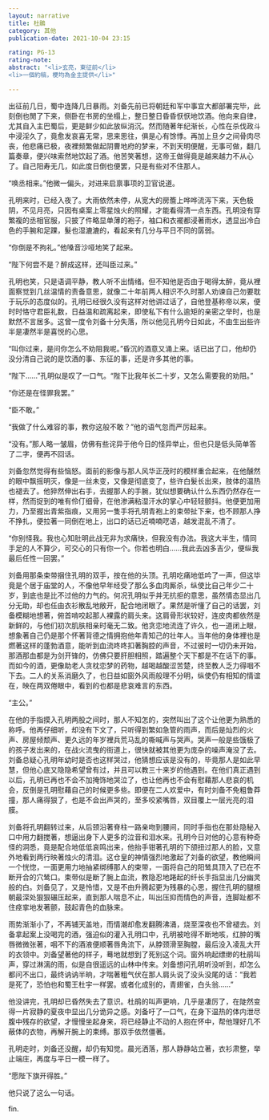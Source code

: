```yaml
---
layout: narrative
title: 杜鵑
category: 其他
publication-date: 2021-10-04 23:15

rating: PG-13
rating-note:
abstract: "<li>玄亮，東征前</li>
<li>一個約稿，梗均為金主提供</li>"

---
```


出征前几日，蜀中连降几日暴雨。刘备先前已将朝廷和军中事宜大都部署完毕，此刻倒也閒了下来，侧卧在书房的坐榻上，整日整日昏昏恹恹地饮酒。他向来自律，尤其自入主巴蜀后，更是鲜少如此放纵消沉。然而随著年纪渐长，心性在杀伐政斗中浸淫久了，竟愈发哀喜无常，思来思往，俱是心有馀悸。再加上旦夕之间骨肉尽丧，他悲痛已极，夜裡频繁做起阴曹地府的梦来，不到天明便醒，无事可做，翻几篇奏章，便兴味索然地饮起了酒。他苦笑著想，这帝王做得竟是越来越力不从心了。自己阳寿无几，如此度日倒也便罢，只是有些对不住那人。

“唤丞相来。”他微一偏头，对进来启禀事项的卫官说道。

孔明来时，已经入夜了。大雨依然未停，从宽大的房簷上哗哗流泻下来，天色极阴，不见月亮，只因有桌案上零星烛火的照耀，才能看得清一点东西。孔明没有穿繁複的丞相官服，只披了件略显单薄的袍子，袖口和衣襬都浸著雨水，透显出冷白色的手腕和足踝，髮也湿漉漉的，看起来有几分与平日不同的孱弱。

“你倒是不拘礼。”他嗓音沙哑地笑了起来。

“陛下何尝不是？醉成这样，还叫臣过来。”

孔明也笑，只是语调平静，教人听不出情绪。但不知他是否由于喝得太醉，竟从裡面察觉到几丝温情的责备意思，就像二十年前两人相识不久时那人劝谏自己勿要耽于玩乐的态度似的。孔明已经很久没有这样对他讲过话了，自他登基称帝以来，便时时恪守君臣礼数，日益温和疏离起来，即使私下有什么逾矩的亲密之举时，也是默然不言居多。这曾一度令刘备十分失落，所以他见孔明今日如此，不由生出些许半是凄然半是喜悦的心思。

“叫你过来，是问你怎么不劝阻我呢。”昏沉的酒意又涌上来。话已出了口，他却仍没分清自己说的是饮酒的事、东征的事，还是许多其他的事。

“陛下……”孔明似是叹了一口气。“陛下比我年长二十岁，又怎么需要我的劝阻。”

“你还是在怪罪我罢。”

“臣不敢。”

“我做了什么难容的事，教你这般不敢？”他的语气忽而严厉起来。

“没有。”那人略一皱眉，仿佛有些诧异于他今日的怪异举止，但也只是低头简单答了二字，便再不回话。

刘备忽然觉得有些恼怒。面前的影像与那人风华正茂时的模样重合起来，在他醺然的眼中飘摇明灭，像是一丝未变，又像是彻底变了，些许白髮长出来，肢体的温热也褪去了。他猝然伸出右手，去握那人的手腕，犹似想要确认什么东西仍然存在一样，然而捉到的唯有伶仃细骨，在他渗满粘湿汗水的掌心中轻轻颤抖。他便更加用力，乃至握出青紫指痕，又用另一隻手将孔明青袍上的束带扯下来，也不顾那人挣不挣扎，便拉著一同倒在地上，出口的话已近喃喃呓语，越发混乱不清了。

“你别怪我。我也心知肚明此战无非为求痛快，但我没有办法。我这大半生，情同手足的人不算少，可交心的只有你一个。你若也明白……我此去凶多吉少，便纵我最后任性一回罢。”

刘备用那条束带捆住孔明的双手，按在他的头顶。孔明吃痛地低吟了一声，但这毕竟是个居于庙堂的人，不像他早年经受了那么多血肉厮杀，纵使比自己年少二十岁，到底也是比不过他的力气的。何况孔明似乎并无抗拒的意思，虽然情态显出几分无助，却也任由衣衫散乱地敞开，配合地闭眼了。果然是听懂了自己的话罢，刘备模糊地想著，俯首啃咬起那人裸露的肩头来。这肩骨形状较好，连皮肉都依然是新鲜的，与他们初次肌肤相亲时毫无二致。他贪恋地流连了许久，也一道闭上眼，想象著自己仍是那个怀著背德之情拥抱他年青知己的壮年人。当年他的身体裡也是燃著这样的蓬勃酒意，能听到血流咚咚扣著胸腔的声音，不过彼时一切仍未开始，那酒那血都是为剑开锋的，仿佛只要肝胆相照，踏遍整个天下都是不在话下的事。而如今的酒，更像助老人贪枕恋梦的药物，越喝越酸涩苦楚，终至教人乏力得咽不下去。二人的关系消磨久了，也日益如窗外风雨般理不分明，纵使仍有相知的情谊在，映在两双倦眼中，看到的也都是悲哀难言的东西。

“主公。”

在他的手指摸入孔明两股之间时，那人不知怎的，突然叫出了这个让他更为熟悉的称呼。他再仔细听，却没有下文了，只听得到繁如急管的雨声，而后是灿烈的火声、房屋倾颓声、更久远的年岁裡兵荒马乱的嘶喊声与哭声。哭声一般是些饿极了的孩子发出来的，在战火流曳的街道上，很快就被其他更为庞杂的噪声淹没了去。刘备总疑心孔明年幼时是否也这样哭过，他猜想应该是没有的，毕竟那人是如此早慧，但他心底又隐隐希望曾有过，并且可以教三十来岁的他遇到。在他们真正遇到以后，孔明已再也不会不加掩饰地哭泣了，也让他再也不会有慰藉那人悲哀的机会，反倒是孔明慰藉自己的时候更多些。即便在二人欢爱中，有时刘备不免粗鲁莽撞，那人痛得狠了，也是不会出声哭的，至多咬紧嘴唇，双目覆上一层光亮的泪膜。

刘备将孔明翻转过来，从后颈沿著脊柱一路亲吻到腰间，同时手指也在那处隐秘入口中用力翻搅著，想逼出身下人更多的泣音和泪水来。孔明今日对他的心意有种奇怪的洞悉，竟是配合地低低哀鸣出来，他抬手钳著孔明的下颌扭过那人的脸，又意外地看到两行映著烛火的清泪。这仓皇的神情强烈地激起了刘备的欲望，教他瞬间一个恍惚，一面更用力地抽紧绑缚那人的束带，一面将自己的阳鸶具顶入了已在不断开合的穴鸶口。束带似是断了腕上血流，教隐忍地踡起的纤长手指显出几分幽灵般的白。刘备见了，又是怜惜，又是不由升腾起更为残暴的心思，握住孔明的腿根朝最深处狠狠碾压起来，直到那人喘息不止，叫出压抑而情色的声音，连脚趾都不住痉挛地发著颤，鼓起青色的血脉来。

雨势渐渐小了，不再铺天盖地，而情潮却愈发翻腾沸涌，烧至深夜也不曾褪去。刘备拿起案上没喝完的酒，强迫似的灌入孔明口中，孔明被呛得不断地咳，红肿的嘴唇微微张著，咽不下的酒液便顺著唇角流下，从脖颈滑至胸膛，最后没入凌乱大开的衣领中。刘备望著他的样子，蓦地就想到了死别这个词。窗外响起缥缈的杜鹃叫声，穿过淋漓的雨，似是自很遥远的山林中传来。刘备想问孔明听没听到，却怎么都问不出口，最终讷讷半晌，才喘著粗气伏在那人肩头说了没头没尾的话：“我若是死了，恐怕也和蜀王杜宇一样罢。或者化成别的，青翅雀，白头翁……”

他没讲完，孔明却已昏然失去了意识。杜鹃的叫声更响，几乎是凄厉了，在陡然变得一片寂静的夏夜中显出几分诡异之感。刘备吁了一口气，在身下温热的体内泄尽腹中残存的欲望，才慢慢坐起身来，将已经静止不动的人抱在怀中，帮他理好几不蔽体的衣物，再解开腕上的束缚。那双手依然僵著。

孔明走时，刘备还没醒，却仍有知觉。晨光洒落，那人静静站立著，衣衫肃整，举止端庄，再度与平日一模一样了。

“愿陛下旗开得胜。”

他只说了这么一句话。

fin.
